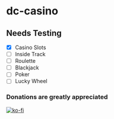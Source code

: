 # dc-casino

## Needs Testing

- [x] Casino Slots
- [ ] Inside Track
- [ ] Roulette
- [ ] Blackjack
- [ ] Poker
- [ ] Lucky Wheel

### Donations are **greatly** appreciated
[![ko-fi](https://ko-fi.com/img/githubbutton_sm.svg)](https://ko-fi.com/N4N4BE29E)
